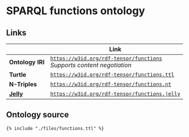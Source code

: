 # SPARQL functions ontology

## Links

| | Link |
| --- | --- |
| **Ontology IRI** | [`https://w3id.org/rdf-tensor/functions`](https://w3id.org/rdf-tensor/functions)<br>*Supports content negotiation* |
| **Turtle** | [`https://w3id.org/rdf-tensor/functions.ttl`](https://w3id.org/rdf-tensor/functions.ttl) |
| **N-Triples** | [`https://w3id.org/rdf-tensor/functions.nt`](https://w3id.org/rdf-tensor/functions.nt) |
| [**Jelly**](https://w3id.org/jelly) | [`https://w3id.org/rdf-tensor/functions.jelly`](https://w3id.org/rdf-tensor/functions.jelly) |

## Ontology source

```ttl
{% include "./files/functions.ttl" %}
```
